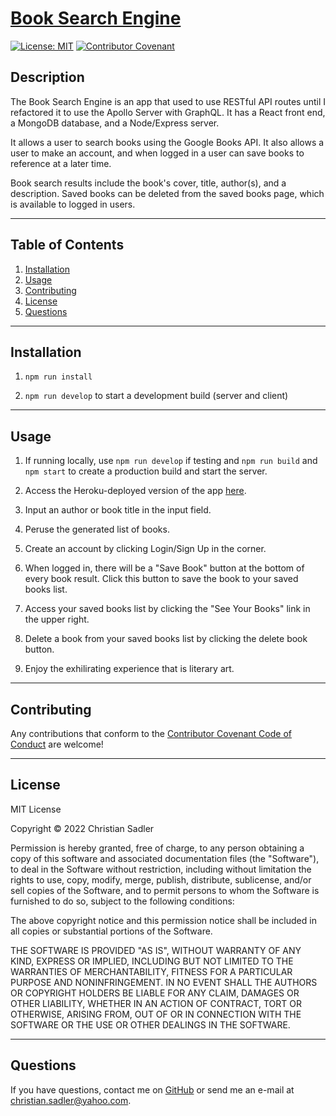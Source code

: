 # [Book Search Engine](https://pacific-retreat-93346.herokuapp.com/)

[![License: MIT](https://img.shields.io/badge/License-MIT-yellow.svg)](https://opensource.org/licenses/MIT) [![Contributor Covenant](https://img.shields.io/badge/Contributor%20Covenant-2.1-4baaaa.svg)](https://www.contributor-covenant.org/version/2/1/code_of_conduct/)

## Description

The Book Search Engine is an app that used to use RESTful API routes until I refactored it to use the Apollo Server with GraphQL. It has a React front end, a MongoDB database, and a Node/Express server.

It allows a user to search books using the Google Books API. It also allows a user to make an account, and when logged in a user can save books to reference at a later time.

Book search results include the book's cover, title, author(s), and a description. Saved books can be deleted from the saved books page, which is available to logged in users.


---

## Table of Contents

1. [Installation](#installation)
2. [Usage](#usage)
3. [Contributing](#contributing)
4. [License](#license)
5. [Questions](#questions)

---

## Installation

1. `npm run install`

2. `npm run develop` to start a development build (server and client)


---

## Usage

1. If running locally, use `npm run develop` if testing and `npm run build` and `npm start` to create a production build and start the server.

2. Access the Heroku-deployed version of the app [here](https://pacific-retreat-93346.herokuapp.com/).

3. Input an author or book title in the input field.

4. Peruse the generated list of books.

5. Create an account by clicking Login/Sign Up in the corner.

6. When logged in, there will be a "Save Book" button at the bottom of every book result. Click this button to save the book to your saved books list.

7. Access your saved books list by clicking the "See Your Books" link in the upper right.

8. Delete a book from your saved books list by clicking the delete book button.

9. Enjoy the exhilirating experience that is literary art.


---

## Contributing

Any contributions that conform to the [Contributor Covenant Code of Conduct](https://www.contributor-covenant.org/version/2/1/code_of_conduct/) are welcome!


---

## License

MIT License

Copyright &copy; 2022 Christian Sadler

Permission is hereby granted, free of charge, to any person obtaining a copy
of this software and associated documentation files (the "Software"), to deal
in the Software without restriction, including without limitation the rights
to use, copy, modify, merge, publish, distribute, sublicense, and/or sell
copies of the Software, and to permit persons to whom the Software is
furnished to do so, subject to the following conditions:

The above copyright notice and this permission notice shall be included in all
copies or substantial portions of the Software.

THE SOFTWARE IS PROVIDED "AS IS", WITHOUT WARRANTY OF ANY KIND, EXPRESS OR
IMPLIED, INCLUDING BUT NOT LIMITED TO THE WARRANTIES OF MERCHANTABILITY,
FITNESS FOR A PARTICULAR PURPOSE AND NONINFRINGEMENT. IN NO EVENT SHALL THE
AUTHORS OR COPYRIGHT HOLDERS BE LIABLE FOR ANY CLAIM, DAMAGES OR OTHER
LIABILITY, WHETHER IN AN ACTION OF CONTRACT, TORT OR OTHERWISE, ARISING FROM,
OUT OF OR IN CONNECTION WITH THE SOFTWARE OR THE USE OR OTHER DEALINGS IN THE
SOFTWARE.

---

## Questions

If you have questions, contact me on [GitHub](https://github.com/Chrisaeus) or send me an e-mail at <christian.sadler@yahoo.com>.